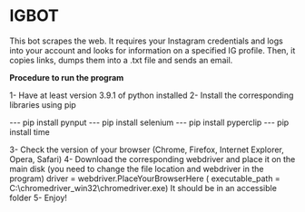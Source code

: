 # IGBOT
This bot scrapes the web. It requires your Instagram credentials and logs into your account and looks for information on a specified IG profile. Then, it copies links, dumps them into a .txt file and sends an email.


____Procedure to run the program____

1- Have at least version 3.9.1 of python installed
2- Install the corresponding libraries using pip

--- pip install pynput
--- pip install selenium
--- pip install pyperclip
--- pip install time

3- Check the version of your browser (Chrome, Firefox, Internet Explorer, Opera, Safari)
4- Download the corresponding webdriver and place it on the main disk
   (you need to change the file location and webdriver in the program)
   driver = webdriver.PlaceYourBrowserHere (
        executable_path = C:\chromedriver_win32\chromedriver.exe)
   It should be in an accessible folder
5- Enjoy!
